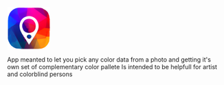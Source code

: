
<img align='center' src='https://github.com/ELKRAZY/ColorIA/blob/master/app/src/main/res/drawable-v24/logo.png?raw=true' width="100px"  height='100px'> 

App meanted to let you pick any color data from a photo and getting it's own set of complementary color pallete
Is intended to be helpfull for artist and colorblind persons
